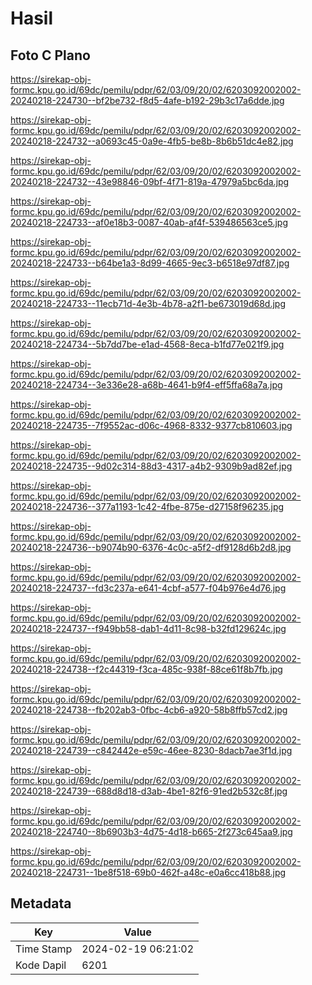 # Hasil

## Foto C Plano

https://sirekap-obj-formc.kpu.go.id/69dc/pemilu/pdpr/62/03/09/20/02/6203092002002-20240218-224730--bf2be732-f8d5-4afe-b192-29b3c17a6dde.jpg

https://sirekap-obj-formc.kpu.go.id/69dc/pemilu/pdpr/62/03/09/20/02/6203092002002-20240218-224732--a0693c45-0a9e-4fb5-be8b-8b6b51dc4e82.jpg

https://sirekap-obj-formc.kpu.go.id/69dc/pemilu/pdpr/62/03/09/20/02/6203092002002-20240218-224732--43e98846-09bf-4f71-819a-47979a5bc6da.jpg

https://sirekap-obj-formc.kpu.go.id/69dc/pemilu/pdpr/62/03/09/20/02/6203092002002-20240218-224733--af0e18b3-0087-40ab-af4f-539486563ce5.jpg

https://sirekap-obj-formc.kpu.go.id/69dc/pemilu/pdpr/62/03/09/20/02/6203092002002-20240218-224733--b64be1a3-8d99-4665-9ec3-b6518e97df87.jpg

https://sirekap-obj-formc.kpu.go.id/69dc/pemilu/pdpr/62/03/09/20/02/6203092002002-20240218-224733--11ecb71d-4e3b-4b78-a2f1-be673019d68d.jpg

https://sirekap-obj-formc.kpu.go.id/69dc/pemilu/pdpr/62/03/09/20/02/6203092002002-20240218-224734--5b7dd7be-e1ad-4568-8eca-b1fd77e021f9.jpg

https://sirekap-obj-formc.kpu.go.id/69dc/pemilu/pdpr/62/03/09/20/02/6203092002002-20240218-224734--3e336e28-a68b-4641-b9f4-eff5ffa68a7a.jpg

https://sirekap-obj-formc.kpu.go.id/69dc/pemilu/pdpr/62/03/09/20/02/6203092002002-20240218-224735--7f9552ac-d06c-4968-8332-9377cb810603.jpg

https://sirekap-obj-formc.kpu.go.id/69dc/pemilu/pdpr/62/03/09/20/02/6203092002002-20240218-224735--9d02c314-88d3-4317-a4b2-9309b9ad82ef.jpg

https://sirekap-obj-formc.kpu.go.id/69dc/pemilu/pdpr/62/03/09/20/02/6203092002002-20240218-224736--377a1193-1c42-4fbe-875e-d27158f96235.jpg

https://sirekap-obj-formc.kpu.go.id/69dc/pemilu/pdpr/62/03/09/20/02/6203092002002-20240218-224736--b9074b90-6376-4c0c-a5f2-df9128d6b2d8.jpg

https://sirekap-obj-formc.kpu.go.id/69dc/pemilu/pdpr/62/03/09/20/02/6203092002002-20240218-224737--fd3c237a-e641-4cbf-a577-f04b976e4d76.jpg

https://sirekap-obj-formc.kpu.go.id/69dc/pemilu/pdpr/62/03/09/20/02/6203092002002-20240218-224737--f949bb58-dab1-4d11-8c98-b32fd129624c.jpg

https://sirekap-obj-formc.kpu.go.id/69dc/pemilu/pdpr/62/03/09/20/02/6203092002002-20240218-224738--f2c44319-f3ca-485c-938f-88ce61f8b7fb.jpg

https://sirekap-obj-formc.kpu.go.id/69dc/pemilu/pdpr/62/03/09/20/02/6203092002002-20240218-224738--fb202ab3-0fbc-4cb6-a920-58b8ffb57cd2.jpg

https://sirekap-obj-formc.kpu.go.id/69dc/pemilu/pdpr/62/03/09/20/02/6203092002002-20240218-224739--c842442e-e59c-46ee-8230-8dacb7ae3f1d.jpg

https://sirekap-obj-formc.kpu.go.id/69dc/pemilu/pdpr/62/03/09/20/02/6203092002002-20240218-224739--688d8d18-d3ab-4be1-82f6-91ed2b532c8f.jpg

https://sirekap-obj-formc.kpu.go.id/69dc/pemilu/pdpr/62/03/09/20/02/6203092002002-20240218-224740--8b6903b3-4d75-4d18-b665-2f273c645aa9.jpg

https://sirekap-obj-formc.kpu.go.id/69dc/pemilu/pdpr/62/03/09/20/02/6203092002002-20240218-224731--1be8f518-69b0-462f-a48c-e0a6cc418b88.jpg


## Metadata

| Key        | Value               |
| ---------- | ------------------- |
| Time Stamp | 2024-02-19 06:21:02 |
| Kode Dapil | 6201                |



